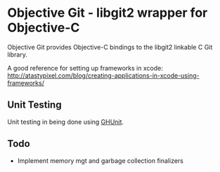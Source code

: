 # Objective Git - libgit2 wrapper for Objective-C
Objective Git provides Objective-C bindings to the libgit2 linkable C Git library. 

A good reference for setting up frameworks in xcode:
http://atastypixel.com/blog/creating-applications-in-xcode-using-frameworks/

## Unit Testing
Unit testing in being done using [GHUnit](https://github.com/gabriel/gh-unit).

## Todo
- Implement memory mgt and garbage collection finalizers
